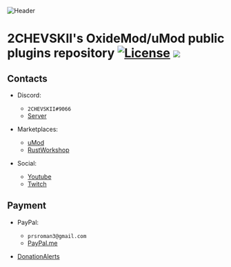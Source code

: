 [license]: https://www.tldrlegal.com/l/mit

![Header](https://i.imgur.com/mqPOWtp.png)
# 2CHEVSKII's OxideMod/uMod public plugins repository [![License](https://img.shields.io/github/license/2chevskii/oxide.plugins.svg?style=popout)][license] ![](https://img.shields.io/github/last-commit/2chevskii/oxide.plugins.svg?style=popout)

## Contacts

- Discord:

  - `2CHEVSKII#9066`
  - [Server](https://discord.gg/DBaqZNZ) 
  
- Marketplaces:

  - [uMod](https://umod.org/user/2CHEVSKII)
  - [RustWorkshop](https://rustworkshop.space/members/2chevskii.8/)

- Social:

  - [Youtube](https://www.youtube.com/channel/UCgq5jjofrmIXCagJXqrMG9w)
  - [Twitch](https://www.twitch.tv/2chevskii_here)

## Payment
- PayPal: 
  - `prsroman3@gmail.com`
  - [PayPal.me](https://www.paypal.com/paypalme2/2chevskii)

- [DonationAlerts](https://www.donationalerts.com/r/2chevskii)